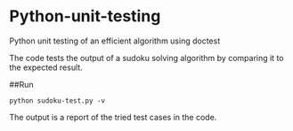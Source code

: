 # Python-unit-testing
Python unit testing of an efficient algorithm using doctest 

The code tests the output of a sudoku solving algorithm by comparing it to the expected result.

##Run

`python sudoku-test.py -v`

The output is a report of the tried test cases in the code.
